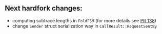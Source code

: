## Next hardfork changes:
  - computing subtrace lengths in `FoldFSM` (for more details see [PR 138](https://github.com/fluencelabs/aquavm/pull/138))
  - change `Sender` struct serialization way in `CallResult::RequestSentBy`